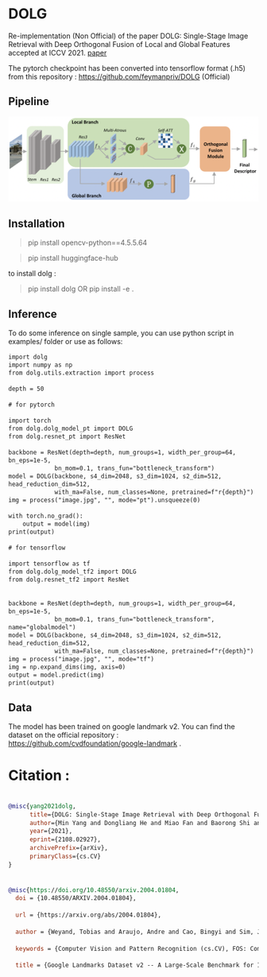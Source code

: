 # DOLG

Re-implementation (Non Official) of the paper DOLG: Single-Stage Image Retrieval with Deep Orthogonal Fusion of Local and Global Features accepted at ICCV 2021.
[paper](https://arxiv.org/pdf/2108.02927.pdf)

The pytorch checkpoint has been converted into tensorflow format (.h5) from this repository : https://github.com/feymanpriv/DOLG (Official) 

## Pipeline

![Image](images/dolg.png)

## Installation 

> pip install opencv-python==4.5.5.64

> pip install huggingface-hub

to install dolg : 

> pip install dolg
OR 
> pip install -e .

## Inference

To do some inference on single sample, you can use python script in examples/ folder or use as follows:

```
import dolg
import numpy as np
from dolg.utils.extraction import process

depth = 50

# for pytorch

import torch
from dolg.dolg_model_pt import DOLG
from dolg.resnet_pt import ResNet

backbone = ResNet(depth=depth, num_groups=1, width_per_group=64, bn_eps=1e-5, 
             bn_mom=0.1, trans_fun="bottleneck_transform")
model = DOLG(backbone, s4_dim=2048, s3_dim=1024, s2_dim=512, head_reduction_dim=512,
             with_ma=False, num_classes=None, pretrained=f"r{depth}")
img = process("image.jpg", "", mode="pt").unsqueeze(0)

with torch.no_grad():
    output = model(img)
print(output)

# for tensorflow

import tensorflow as tf
from dolg.dolg_model_tf2 import DOLG
from dolg.resnet_tf2 import ResNet


backbone = ResNet(depth=depth, num_groups=1, width_per_group=64, bn_eps=1e-5, 
             bn_mom=0.1, trans_fun="bottleneck_transform", name="globalmodel")
model = DOLG(backbone, s4_dim=2048, s3_dim=1024, s2_dim=512, head_reduction_dim=512,
             with_ma=False, num_classes=None, pretrained=f"r{depth}")
img = process("image.jpg", "", mode="tf")
img = np.expand_dims(img, axis=0)
output = model.predict(img)
print(output)
```

## Data 

The model has been trained on google landmark v2. You can find the dataset on the official repository : https://github.com/cvdfoundation/google-landmark .


# Citation : 

```bibtex

@misc{yang2021dolg,
      title={DOLG: Single-Stage Image Retrieval with Deep Orthogonal Fusion of Local and Global Features}, 
      author={Min Yang and Dongliang He and Miao Fan and Baorong Shi and Xuetong Xue and Fu Li and Errui Ding and Jizhou Huang},
      year={2021},
      eprint={2108.02927},
      archivePrefix={arXiv},
      primaryClass={cs.CV}
}


@misc{https://doi.org/10.48550/arxiv.2004.01804,
  doi = {10.48550/ARXIV.2004.01804},
  
  url = {https://arxiv.org/abs/2004.01804},
  
  author = {Weyand, Tobias and Araujo, Andre and Cao, Bingyi and Sim, Jack},
  
  keywords = {Computer Vision and Pattern Recognition (cs.CV), FOS: Computer and information sciences, FOS: Computer and information sciences},
  
  title = {Google Landmarks Dataset v2 -- A Large-Scale Benchmark for Instance-Level Recognition and Retrieval},
```